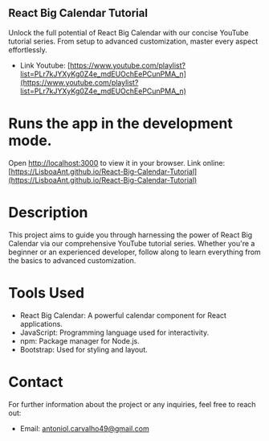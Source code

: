 ## React Big Calendar Tutorial
Unlock the full potential of React Big Calendar with our concise YouTube tutorial series. From setup to advanced customization, master every aspect effortlessly.
 
 - Link Youtube: [https://www.youtube.com/playlist?list=PLr7kJYXyKg0Z4e_mdEUOchEePCunPMA_n](https://www.youtube.com/playlist?list=PLr7kJYXyKg0Z4e_mdEUOchEePCunPMA_n)

# Runs the app in the development mode.
 Open [http://localhost:3000](http://localhost:3000) to view it in your browser.
 Link online: [https://LisboaAnt.github.io/React-Big-Calendar-Tutorial](https://LisboaAnt.github.io/React-Big-Calendar-Tutorial)

# Description

 This project aims to guide you through harnessing the power of React Big Calendar via our comprehensive YouTube tutorial series. Whether you're a beginner or an experienced developer, follow along to learn everything from the basics to advanced customization.

# Tools Used

 - React Big Calendar: A powerful calendar component for React applications.
 - JavaScript: Programming language used for interactivity.
 - npm: Package manager for Node.js.
 - Bootstrap: Used for styling and layout.

# Contact
For further information about the project or any inquiries, feel free to reach out:

- Email: antoniol.carvalho49@gmail.com
